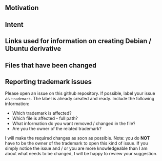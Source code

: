 ## Motivation

## Intent

## Links used for information on creating Debian / Ubuntu derivative

## Files that have been changed

## Reporting trademark issues
Please open an issue on this github repository. If possible, label your issue as ```trademark```. The label is already created and ready. Include the following information:
* Which trademark is affected?
* Which file is affected - full path?
* What information do you want removed / changed in the file?
* Are you the owner of the related trademark?

I will make the required changes as soon as possible.
Note: you do **NOT** have to be the owner of the trademark to open this kind of issue. If you simply notice the issue and / or you are more knowledgeable than I am about what needs to be changed, I will be happy to review your suggestion.
